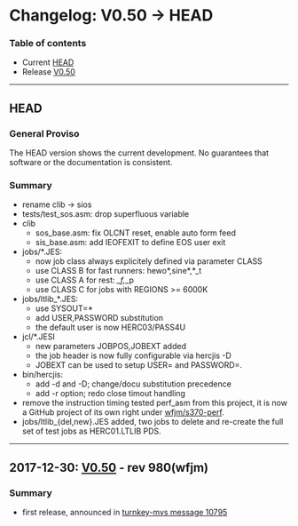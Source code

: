 # Changelog: V0.50 -> HEAD

### Table of contents
- Current [HEAD](#user-content-head)
- Release [V0.50](#user-content-V0.50)

<!-- --------------------------------------------------------------------- -->
---
## HEAD <a name="head"></a>
### General Proviso
The HEAD version shows the current development. No guarantees that software or
the documentation is consistent.

### Summary

- rename clib -> sios
- tests/test_sos.asm: drop superfluous variable
- clib
  - sos_base.asm: fix OLCNT reset, enable auto form feed
  - sis_base.asm: add IEOFEXIT to define EOS user exit
- jobs/*.JES:
  - now job class always explicitely defined via parameter CLASS
  - use CLASS B for fast runners: hewo*,sine*,*_t
  - use CLASS A for rest: *_f,*_p
  - use CLASS C for jobs with REGIONS >= 6000K
- jobs/ltlib_*.JES:
  - use SYSOUT=*
  - add USER,PASSWORD substitution
  - the default user is now HERC03/PASS4U
- jcl/*.JESI
  - new parameters JOBPOS,JOBEXT added
  - the job header is now fully configurable via hercjis -D
  - JOBEXT can be used to setup USER= and PASSWORD=.
- bin/hercjis:
  - add -d and -D; change/docu substitution precedence
  - add -r option; redo close timout handling
- remove the instruction timing tested perf_asm from this project, it is now a
  GitHub project of its own right under
  [wfjm/s370-perf](https://github.com/wfjm/s370-perf).
- jobs/ltlib_{del,new}.JES added, two jobs to delete and re-create the full
  set of test jobs as HERC01.LTLIB PDS.

<!-- --------------------------------------------------------------------- -->
---
## 2017-12-30: [V0.50](https://github.com/wfjm/mvs38j-langtest/releases/tag/V0.50) - rev 980(wfjm) <a name="V0.50"></a>

### Summary
- first release, announced in [turnkey-mvs message 10795](https://groups.yahoo.com/neo/groups/turnkey-mvs/conversations/messages/10795)
